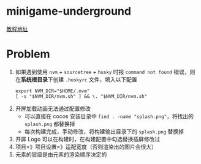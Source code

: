 # minigame-underground

[教程地址](https://www.bilibili.com/video/BV1JL4y1M7Y4)

# Problem

1. 如果遇到使用 `nvm` + `sourcetree` + `husky` 时报 `command not found` 错误，则在**系统根目录**下创建 `.huskyrc` 文件，填入以下配置
   ```
   export NVM_DIR="$HOME/.nvm"
   [ -s "$NVM_DIR/nvm.sh" ] && \. "$NVM_DIR/nvm.sh"
   ```
2. 开屏加载动画无法通过配置修改
   - 可以直接在 cocos 安装目录中 `find . -name "splash.png"`，将找出的 `splash.png` 都替换掉
   - 每次构建完成，手动修改，将构建输出目录下的 `splash.png` 替换掉
3. 开屏 Logo 可以在构建时，在构建配置中勾选替换插屏修改过
4. 项目=》项目设置=》适配宽度（否则渲染出的图片会很大）
5. 元素的层级是由元素的渲染顺序决定的
